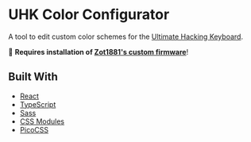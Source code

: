 # UHK Color Configurator

A tool to edit custom color schemes for the [Ultimate Hacking Keyboard](https://ultimatehackingkeyboard.com/).

🛑 **Requires installation of [Zot1881's custom firmware](https://github.com/Zot1881/firmware)**!

## Built With

- [React](https://react.dev/)
- [TypeScript](https://www.typescriptlang.org/)
- [Sass](https://sass-lang.com/)
- [CSS Modules](https://github.com/css-modules/css-modules)
- [PicoCSS](https://picocss.com/)
